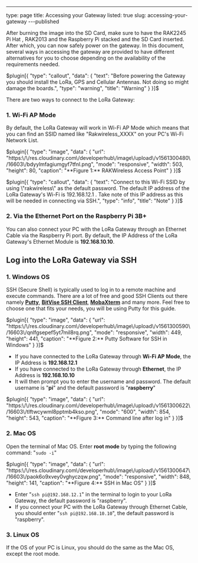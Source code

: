 ---
type: page
title: Accessing your Gateway
listed: true
slug: accessing-your-gateway
---published

After burning the image into the SD Card, make sure to have the RAK2245 Pi Hat , RAK2013 and the Raspberry Pi stacked and the SD Card inserted. After which, you can now safely power on the gateway. In this document, several ways in accessing the gateway are provided to have different alternatives for you to choose depending on the availability of the requirements needed.

$plugin[{
    "type": "callout",
    "data": {
        "text": "Before powering the Gateway you should install the LoRa, GPS and Cellular Antennas. Not doing so might damage the boards.",
        "type": "warning",
        "title": "Warning"
    }
}]$

There are two ways to connect to the LoRa Gateway:

### 1. Wi-Fi AP Mode

By default, the LoRa Gateway will work in Wi-Fi AP Mode which means that you can find an SSID named like "Rakwireless_XXXX" on your PC's Wi-Fi Network List.

$plugin[{
    "type": "image",
    "data": {
        "url": "https:\/\/res.cloudinary.com\/developerhub\/image\/upload\/v1561300480\/16603\/bdyylmfagiumgyf7tfnl.png",
        "mode": "responsive",
        "width": 503,
        "height": 80,
        "caption": "**Figure 1:** RAKWireless Access Point"
    }
}]$

$plugin[{
    "type": "callout",
    "data": {
        "text": "Connect to this Wi-Fi SSID by using \"rakwireless\" as the default password. The default IP address of the LoRa Gateway's Wi-Fi is 192.168.12.1 . Take note of this IP address as this will be needed in connecting via SSH.",
        "type": "info",
        "title": "Note"
    }
}]$

### 2. Via the Ethernet Port on the Raspberry Pi 3B+

You can also connect your PC with the LoRa Gateway through an Ethernet Cable via the Raspberry Pi port. By default, the IP Address of the LoRa Gateway's Ethernet Module is **192.168.10.10**.

## Log into the LoRa Gateway via SSH

### 1. Windows OS

SSH (Secure Shell) is typically used to log in to a remote machine and execute commands. There are a lot of free and good SSH Clients out there namely [**Putty**](https://www.chiark.greenend.org.uk/~sgtatham/putty/latest.html), [**BitVise SSH Client**](https://www.bitvise.com/ssh-client-download), [**MobaXterm**](https://mobaxterm.mobatek.net/) and many more. Feel free to choose one that fits your needs, you will be using Putty for this guide.

$plugin[{
    "type": "image",
    "data": {
        "url": "https:\/\/res.cloudinary.com\/developerhub\/image\/upload\/v1561300590\/16603\/qnlfgsepef5yt7mil8rq.png",
        "mode": "responsive",
        "width": 449,
        "height": 441,
        "caption": "**Figure 2:** Putty Software for SSH in Windows"
    }
}]$

- If you have connected to the LoRa Gateway through **Wi-Fi AP Mode**, the IP Address is **192.168.12.1**
- If you have connected to the LoRa Gateway through **Ethernet**, the IP Address is **192.168.10.10**
- It will then prompt you to enter the username and password. The default username is "**pi**" and the default password is "**raspberry**"

$plugin[{
    "type": "image",
    "data": {
        "url": "https:\/\/res.cloudinary.com\/developerhub\/image\/upload\/v1561300622\/16603\/tlftwcywml8pptmb4kso.png",
        "mode": "600",
        "width": 854,
        "height": 543,
        "caption": "**Figure 3:** Command line after log in"
    }
}]$

### 2. Mac OS

Open the terminal of Mac OS. Enter **root mode** by typing the following command: "`sudo -i`"

$plugin[{
    "type": "image",
    "data": {
        "url": "https:\/\/res.cloudinary.com\/developerhub\/image\/upload\/v1561300647\/16603\/paok6o9xvey0vghyczqw.png",
        "mode": "responsive",
        "width": 848,
        "height": 141,
        "caption": "**Figure 4:** SSH in Mac OS"
    }
}]$

- Enter "`ssh pi@192.168.12.1`" in the terminal to login to your LoRa Gateway, the default password is "raspberry".
- If you connect your PC with the LoRa Gateway through Ethernet Cable, you should enter "`ssh pi@192.168.10.10`", the default password is "raspberry".

### 3. Linux OS

If the OS of your PC is Linux, you should do the same as the Mac OS, except the root mode.

